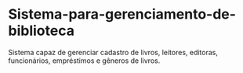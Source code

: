 # Sistema-para-gerenciamento-de-biblioteca
Sistema capaz de gerenciar cadastro de livros, leitores, editoras, funcionários, empréstimos e gêneros de livros. 
